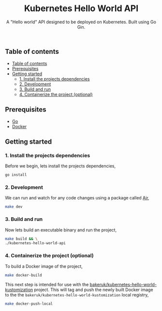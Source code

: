 <h1 align="center">Kubernetes Hello World API</h1>
<p align="center">A "Hello world" API designed to be deployed on Kubernetes. Built using Go Gin.</p>
<br />

## Table of contents
- [Table of contents](#table-of-contents)
- [Prerequisites](#prerequisites)
- [Getting started](#getting-started)
  - [1. Install the projects dependencies](#1-install-the-projects-dependencies)
  - [2. Development](#2-development)
  - [3. Build and run](#3-build-and-run)
  - [4. Containerize the project (optional)](#4-containerize-the-project-optional)

## Prerequisites

 - [Go](https://golang.org/doc/install)
 - [Docker](https://docs.docker.com/engine/install/)

## Getting started

### 1. Install the projects dependencies

Before we begin, lets install the projects dependencies,

```bash
go install
```

### 2. Development

We can run and watch for any code changes using a package called [Air](https://github.com/cosmtrek/air),

```bash
make dev
```
### 3. Build and run

Now lets build an executable binary and run the project,

```bash
make build && \
./kubernetes-hello-world-api
```

### 4. Containerize the project (optional)

To build a Docker image of the project,

```bash
make docker-build
```

This next step is intended for use with the [bakeruk/kubernetes-hello-world-kustomization](https://github.com/bakeruk/kubernetes-hello-world-kustomization) project. This will tag and push the newly built Docker image to the the `bakeruk/kubernetes-hello-world-kustomization` local registry,

```bash
make docker-push-local
```